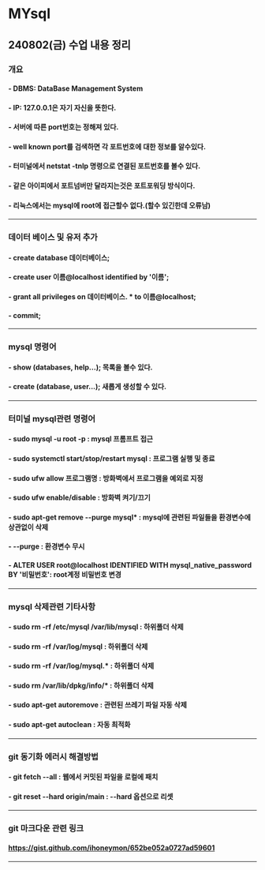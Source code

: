 # MYsql


## 240802(금) 수업 내용 정리


### 개요
#### - DBMS: DataBase Management System
#### - IP: 127.0.0.1은 자기 자신을 뜻한다.
#### - 서버에 따른 port번호는 정해져 있다.
#### - well known port를 검색하면 각 포트번호에 대한 정보를 알수있다.
#### - 터미널에서 netstat -tnlp 명령으로 연결된 포트번호를 볼수 있다.
#### - 같은 아이피에서 포트넘버만 달라지는것은 포트포워딩 방식이다.
#### - 리눅스에서는 mysql에 root에 접근할수 없다.(할수 있긴한데 오류남)
<hr/>

### 데이터 베이스 및 유저 추가
#### - create database 데이터베이스;
#### - create user 이름@localhost identified by '이름';
#### - grant all privileges on 데이터베이스. * to 이름@localhost;
#### - commit;
<hr/>

### mysql 명령어
#### - show (databases, help...); 	목록을 볼수 있다.
#### - create (database, user...);	새롭게 생성할 수 있다.
<hr/>

### 터미널 mysql관련 명령어
#### - sudo mysql -u root -p : mysql 프롬프트 접근
#### - sudo systemctl start/stop/restart mysql : 프로그램 실행 및 종료
#### - sudo ufw allow 프로그램명 : 방화벽에서 프로그램을 예외로 지정
#### - sudo ufw enable/disable : 방화벽 켜기/끄기
#### - sudo apt-get remove --purge mysql* : mysql에 관련된 파일들을 환경변수에 상관없이 삭제
#### - --purge : 환경변수 무시
#### - ALTER USER root@localhost IDENTIFIED WITH mysql_native_password BY '비밀번호': root계정 비밀번호 변경
<hr/>

### mysql 삭제관련 기타사항
#### - sudo rm -rf /etc/mysql /var/lib/mysql	: 하위폴더 삭제
#### - sudo rm -rf /var/log/mysql		: 하위폴더 삭제
#### - sudo rm -rf /var/log/mysql.*		: 하위폴더 삭제
#### - sudo rm /var/lib/dpkg/info/*		: 하위폴더 삭제
#### - sudo apt-get autoremove			: 관련된 쓰레기 파일 자동 삭제
#### - sudo apt-get autoclean			: 자동 최적화
<hr/>

### git 동기화 에러시 해결방법
#### - git fetch --all : 웹에서 커밋된 파일을 로컬에 패치
#### - git reset --hard origin/main : --hard 옵션으로 리셋
<hr/>

### git 마크다운 관련 링크
#### https://gist.github.com/ihoneymon/652be052a0727ad59601
<hr/>